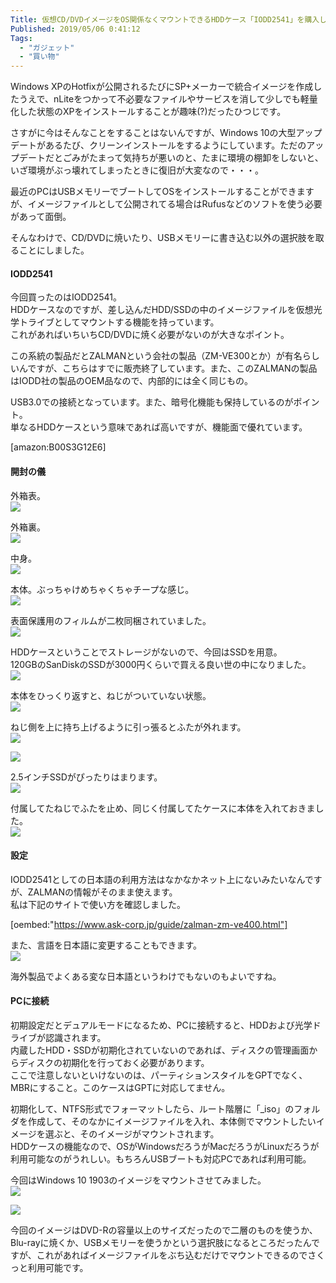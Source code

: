```yaml
---
Title: 仮想CD/DVDイメージをOS関係なくマウントできるHDDケース「IODD2541」を購入した
Published: 2019/05/06 0:41:12
Tags:
  - "ガジェット"
  - "買い物"
---
```

Windows XPのHotfixが公開されるたびにSP+メーカーで統合イメージを作成したうえで、nLiteをつかって不必要なファイルやサービスを消して少しでも軽量化した状態のXPをインストールすることが趣味(?)だったひつじです。  

さすがに今はそんなことをすることはないんですが、Windows 10の大型アップデートがあるたび、クリーンインストールをするようにしています。ただのアップデートだとごみがたまって気持ちが悪いのと、たまに環境の棚卸をしないと、いざ環境がぶっ壊れてしまったときに復旧が大変なので・・・。  

最近のPCはUSBメモリーでブートしてOSをインストールすることができますが、イメージファイルとして公開されてる場合はRufusなどのソフトを使う必要があって面倒。  

そんなわけで、CD/DVDに焼いたり、USBメモリーに書き込む以外の選択肢を取ることにしました。  

<!-- more -->

#### IODD2541  
今回買ったのはIODD2541。  
HDDケースなのですが、差し込んだHDD/SSDの中のイメージファイルを仮想光学トライブとしてマウントする機能を持っています。  
これがあればいちいちCD/DVDに焼く必要がないのが大きなポイント。  

この系統の製品だとZALMANという会社の製品（ZM-VE300とか）が有名らしいんですが、こちらはすでに販売終了しています。また、このZALMANの製品はIODD社の製品のOEM品なので、内部的には全く同じもの。  

USB3.0での接続となっています。また、暗号化機能も保持しているのがポイント。  
単なるHDDケースという意味であれば高いですが、機能面で優れています。  

[amazon:B00S3G12E6]

#### 開封の儀  

外箱表。  
![](20190505215059.jpg) 

外箱裏。  
![](20190505215124.jpg) 

中身。  
![](20190505215210.jpg)   

本体。ぶっちゃけめちゃくちゃチープな感じ。  
![](20190505215233.jpg) 

表面保護用のフィルムが二枚同梱されていました。  
![](20190505215311.jpg)   

HDDケースということでストレージがないので、今回はSSDを用意。  
120GBのSanDiskのSSDが3000円くらいで買える良い世の中になりました。  
![](20190505215821.jpg) 

本体をひっくり返すと、ねじがついていない状態。  
![](20190505220348.jpg) 

ねじ側を上に持ち上げるように引っ張るとふたが外れます。  
![](20190505220357.jpg) 

![](20190506001258.png) 

2.5インチSSDがぴったりはまります。  
![](20190506003148.png) 

付属してたねじでふたを止め、同じく付属してたケースに本体を入れておきました。  
![](20190505220839.jpg) 

#### 設定  
IODD2541としての日本語の利用方法はなかなかネット上にないみたいなんですが、ZALMANの情報がそのまま使えます。  
私は下記のサイトで使い方を確認しました。  

[oembed:"https://www.ask-corp.jp/guide/zalman-zm-ve400.html"]

また、言語を日本語に変更することもできます。  
![](20190506002507.png) 

海外製品でよくある変な日本語というわけでもないのもよいですね。  

#### PCに接続  
初期設定だとデュアルモードになるため、PCに接続すると、HDDおよび光学ドライブが認識されます。  
内蔵したHDD・SSDが初期化されていないのであれば、ディスクの管理画面からディスクの初期化を行っておく必要があります。  
ここで注意しないといけないのは、パーティションスタイルをGPTでなく、MBRにすること。このケースはGPTに対応してません。  

初期化して、NTFS形式でフォーマットしたら、ルート階層に「_iso」のフォルダを作成して、そのなかにイメージファイルを入れ、本体側でマウントしたいイメージを選ぶと、そのイメージがマウントされます。  
HDDケースの機能なので、OSがWindowsだろうがMacだろうがLinuxだろうが利用可能なのがうれしい。もちろんUSBブートも対応PCであれば利用可能。  

今回はWindows 10 1903のイメージをマウントさせてみました。  
![](20190506002614.png) 

![](20190506002652.png) 

今回のイメージはDVD-Rの容量以上のサイズだったので二層のものを使うか、Blu-rayに焼くか、USBメモリーを使うかという選択肢になるところだったんですが、これがあればイメージファイルをぶち込むだけでマウントできるのでさくっと利用可能です。  